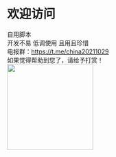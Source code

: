 # 欢迎访问 #
自用脚本
<br/>
开发不易 低调使用 且用且珍惜
<br/>
电报群：https://t.me/china20211029
<br/>
如果觉得帮助到您了，请给予打赏！
<br/>
<img src="https://github.com/bluesmallpig/scripts/blob/main/img/zs.png?raw=true" width="200" height="200" alt=""/><br/>
